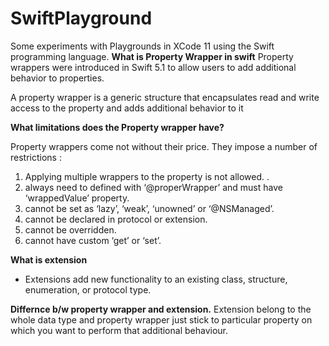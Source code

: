 # SwiftPlayground
Some experiments with Playgrounds in XCode 11 using the Swift programming language.
<b>What is Property Wrapper in swift</b>
Property wrappers were introduced in Swift 5.1 to allow users to add additional behavior to properties.

A property wrapper is a generic structure that encapsulates read and write access to the property and adds additional behavior to it

<b>What limitations does the Property wrapper have?</b>

Property wrappers come not without their price. They impose a number of restrictions :

1. Applying multiple wrappers to the property is not allowed. .  
2. always need to defined with ‘@properWrapper’ and must have ‘wrappedValue’ property.
3. cannot be set as ‘lazy’, ‘weak’, ‘unowned’ or ‘@NSManaged’.
4. cannot be declared in protocol or extension.
5. cannot be overridden.
6. cannot have custom ‘get’ or ‘set’.

<b>What is extension</b>
* Extensions add new functionality to an existing class, structure, enumeration, or protocol type.

<b>Differnce b/w property wrapper and extension.</b>
Extension belong to the whole data type and property wrapper just stick to particular property on which you want to perform that additional behaviour.
